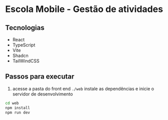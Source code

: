 # Escola Mobile - Gestão de atividades
## Tecnologias
- React
- TypeScript
- Vite
- Shadcn
- TailWindCSS

## Passos para executar
1. acesse a pasta do front end `./web` instale as dependências e inicie o servidor de desenvolvimento
```bash
cd web
npm install
npm run dev
```
